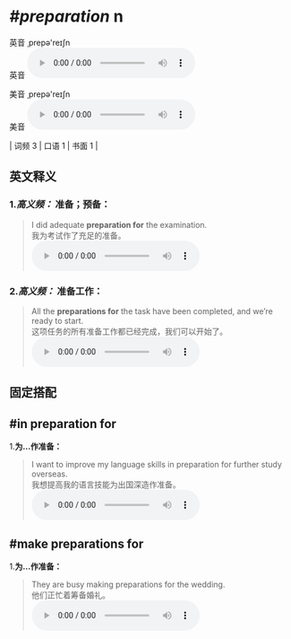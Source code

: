 # ***\#preparation*** n
英音 ˌprepə'reɪʃn  
英音
<audio src="./media/preparation-B.aac" controls="controls"></audio>

美音 ˌprepə'reɪʃn  
美音
<audio src="./media/preparation.aac" controls="controls"></audio>



| 词频 3 | 口语 1 | 书面 1 |  

英文释义
---
### 1.*高义频：* **准备；预备：**  

 > I did adequate **preparation for** the examination.  
 > 我为考试作了充足的准备。    
<audio src="./media/I did adequate preparation for the examination_AAC.aac" controls="controls"></audio>

### 2.*高义频：* **准备工作：**  

 > All the **preparations for** the task have been completed, and we’re ready to start.   
 > 这项任务的所有准备工作都已经完成，我们可以开始了。    
<audio src="./media/preparation-2.aac" controls="controls"></audio>


固定搭配
---
## \#in preparation for 
1.**为…作准备：**  

 > I want to improve my language skills in preparation for further study overseas.   
 > 我想提高我的语言技能为出国深造作准备。    
<audio src="./media/preparation-3.aac" controls="controls"></audio>

## \#make preparations for 
1.**为…作准备：**  

 > They are busy making preparations for the wedding.  
 > 他们正忙着筹备婚礼。    
<audio src="./media/preparation-4.aac" controls="controls"></audio>


